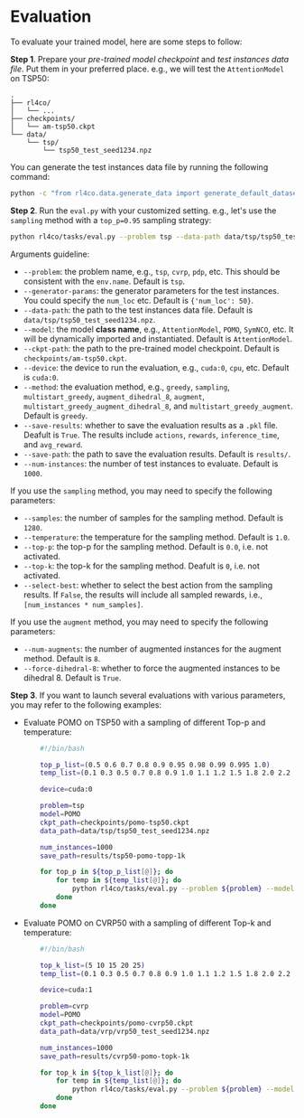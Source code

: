 # Evaluation

To evaluate your trained model, here are some steps to follow:

**Step 1**. Prepare your *pre-trained model checkpoint* and *test instances data file*. Put them in your preferred place. e.g., we will test the `AttentionModel` on TSP50:

```
.
├── rl4co/
│   └── ...
├── checkpoints/
│   └── am-tsp50.ckpt
└── data/
    └── tsp/
        └── tsp50_test_seed1234.npz
```

You can generate the test instances data file by running the following command:

```bash
python -c "from rl4co.data.generate_data import generate_default_datasets; generate_default_datasets('data')"
```

**Step 2**. Run the `eval.py` with your customized setting. e.g., let's use the `sampling` method with a `top_p=0.95` sampling strategy:

```bash
python rl4co/tasks/eval.py --problem tsp --data-path data/tsp/tsp50_test_seed1234.npz --model AttentionModel --ckpt-path checkpoints/am-tsp50.ckpt --method sampling --top-p 0.95
```

Arguments guideline:

- `--problem`: the problem name, e.g., `tsp`, `cvrp`, `pdp`, etc. This should be consistent with the `env.name`. Default is `tsp`.
- `--generator-params`: the generator parameters for the test instances. You could specify the `num_loc` etc. Default is `{'num_loc': 50}`.
- `--data-path`: the path to the test instances data file. Default is `data/tsp/tsp50_test_seed1234.npz`.
- `--model`: the model **class name**, e.g., `AttentionModel`, `POMO`, `SymNCO`, etc. It will be dynamically imported and instantiated. Default is `AttentionModel`.
- `--ckpt-path`: the path to the pre-trained model checkpoint. Default is `checkpoints/am-tsp50.ckpt`.
- `--device`: the device to run the evaluation, e.g., `cuda:0`, `cpu`, etc. Default is `cuda:0`.
- `--method`: the evaluation method, e.g., `greedy`, `sampling`, `multistart_greedy`, `augment_dihedral_8`, `augment`, `multistart_greedy_augment_dihedral_8`, and `multistart_greedy_augment`. Default is `greedy`.
- `--save-results`: whether to save the evaluation results as a `.pkl` file. Deafult is `True`. The results include `actions`, `rewards`, `inference_time`, and `avg_reward`.
- `--save-path`: the path to save the evaluation results. Default is `results/`.
- `--num-instances`: the number of test instances to evaluate. Default is `1000`.

If you use the `sampling` method, you may need to specify the following parameters:

- `--samples`: the number of samples for the sampling method. Default is `1280`.
- `--temperature`: the temperature for the sampling method. Default is `1.0`.
- `--top-p`: the top-p for the sampling method. Default is `0.0`, i.e. not activated.
- `--top-k`: the top-k for the sampling method. Deafult is `0`, i.e. not activated.
- `--select-best`: whether to select the best action from the sampling results. If `False`, the results will include all sampled rewards, i.e., `[num_instances * num_samples]`.

If you use the `augment` method, you may need to specify the following parameters:

- `--num-augments`: the number of augmented instances for the augment method. Default is `8`.
- `--force-dihedral-8`: whether to force the augmented instances to be dihedral 8. Default is `True`.

**Step 3**. If you want to launch several evaluations with various parameters, you may refer to the following examples:

- Evaluate POMO on TSP50 with a sampling of different Top-p and temperature:

    ```bash
        #!/bin/bash

        top_p_list=(0.5 0.6 0.7 0.8 0.9 0.95 0.98 0.99 0.995 1.0)
        temp_list=(0.1 0.3 0.5 0.7 0.8 0.9 1.0 1.1 1.2 1.5 1.8 2.0 2.2 2.5 2.8 3.0)

        device=cuda:0

        problem=tsp
        model=POMO
        ckpt_path=checkpoints/pomo-tsp50.ckpt
        data_path=data/tsp/tsp50_test_seed1234.npz

        num_instances=1000
        save_path=results/tsp50-pomo-topp-1k

        for top_p in ${top_p_list[@]}; do
            for temp in ${temp_list[@]}; do
                python rl4co/tasks/eval.py --problem ${problem} --model ${model} --ckpt_path ${ckpt_path} --data_path ${data_path} --save_path ${save_path} --method sampling --temperature=${temp} --top_p=${top_p} --top_k=0 --device ${device}
            done
        done
    ```

- Evaluate POMO on CVRP50 with a sampling of different Top-k and temperature:

    ```bash
        #!/bin/bash

        top_k_list=(5 10 15 20 25)
        temp_list=(0.1 0.3 0.5 0.7 0.8 0.9 1.0 1.1 1.2 1.5 1.8 2.0 2.2 2.5 2.8 3.0)

        device=cuda:1

        problem=cvrp
        model=POMO
        ckpt_path=checkpoints/pomo-cvrp50.ckpt
        data_path=data/vrp/vrp50_test_seed1234.npz

        num_instances=1000
        save_path=results/cvrp50-pomo-topk-1k

        for top_k in ${top_k_list[@]}; do
            for temp in ${temp_list[@]}; do
                python rl4co/tasks/eval.py --problem ${problem} --model ${model} --ckpt_path ${ckpt_path} --data_path ${data_path} --save_path ${save_path} --method sampling --temperature=${temp} --top_p=0.0 --top_k=${top_k} --device ${device}
            done
        done
    ```
